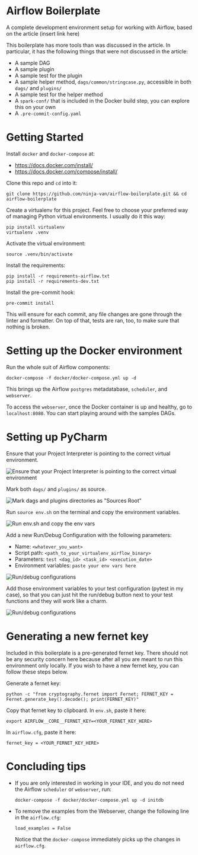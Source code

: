 # Airflow Boilerplate
A complete development environment setup for working with Airflow, based on the article (insert link here)

This boilerplate has more tools than was discussed in the article. In particular, it has the following things
that were not discussed in the article:
- A sample DAG
- A sample plugin
- A sample test for the plugin
- A sample helper method, `dags/common/stringcase.py`, accessible in both `dags/` and `plugins/`
- A sample test for the helper method
- A `spark-conf/` that is included in the Docker build step, you can explore this on your own
- A `.pre-commit-config.yaml`

# Getting Started

Install `docker` and `docker-compose` at:
- https://docs.docker.com/install/
- https://docs.docker.com/compose/install/

Clone this repo and `cd` into it:
```
git clone https://github.com/ninja-van/airflow-boilerplate.git && cd airflow-boilerplate
```

Create a virtualenv for this project. Feel free to choose your preferred way of managing Python virtual 
environments. I usually do it this way:
```
pip install virtualenv
virtualenv .venv
```

Activate the virtual environment:
```
source .venv/bin/activate
```

Install the requirements:
```
pip install -r requirements-airflow.txt
pip install -r requirements-dev.txt
```

Install the pre-commit hook:
```
pre-commit install
```
This will ensure for each commit, any file changes are gone through the linter and formatter. On top of that,
tests are ran, too, to make sure that nothing is broken.

# Setting up the Docker environment

Run the whole suit of Airflow components:
```
docker-compose -f docker/docker-compose.yml up -d
```
This brings up the Airflow `postgres` metadatabase, `scheduler`, and `webserver`.

To access the `webserver`, once the Docker container is up and healthy, go to `localhost:8080`. You can start
playing around with the samples DAGs. 

# Setting up PyCharm

Ensure that your Project Interpreter is pointing to the correct virtual environment.

![Ensure that your Project Interpreter is pointing to the correct virtual environment](/images/1_python_interpreter.png)

Mark both `dags/` and `plugins/` as source.

![Mark dags and plugins directories as "Sources Root"](/images/2_mark_as_source.png)

Run `source env.sh` on the terminal and copy the environment variables.

![Run env.sh and copy the env vars](/images/3_run_env_sh.png)

Add a new Run/Debug Configuration with the following parameters:  
- Name: `<whatever_you_want>`   
- Script path: `<path_to_your_virtualenv_airflow_binary>`
- Parameters: `test <dag_id> <task_id> <execution_date>` 
- Environment variables: `paste your env vars here`

![Run/debug configurations](/images/4_run_debug_config.png)

Add those environment variables to your test configuration (pytest in my case), so that you can just hit 
the run/debug button next to your test functions and they will work like a charm.

![Run/debug configurations](/images/5_pytest_template.png)

# Generating a new fernet key
Included in this boilerplate is a pre-generated fernet key. There should not be any security concern here
because after all you are meant to run this environment only locally. If you wish to have a new fernet key,
you can follow these steps below.

Generate a fernet key:
```
python -c "from cryptography.fernet import Fernet; FERNET_KEY = Fernet.generate_key().decode(); print(FERNET_KEY)"
```

Copy that fernet key to clipboard.
In `env.sh`, paste it here:
```
export AIRFLOW__CORE__FERNET_KEY=<YOUR_FERNET_KEY_HERE>
```

In `airflow.cfg`, paste it here:
```
fernet_key = <YOUR_FERNET_KEY_HERE>
```

# Concluding tips
- If you are only interested in working in your IDE, and you do not need the Airflow `scheduler` or `webserver`, run:
  ```
  docker-compose -f docker/docker-compose.yml up -d initdb
  ```

- To remove the examples from the Webserver, change the following line in the `airflow.cfg`:
  ```
  load_examples = False
  ```
  Notice that the `docker-compose` immediately picks up the changes in `airflow.cfg`.
